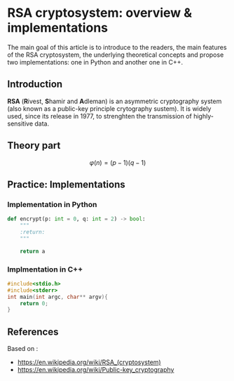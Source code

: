 # RSA cryptosystem: overview &amp; implementations

The main goal of this article is to introduce to the readers, the main features of the RSA cryptosystem, the underlying theoretical concepts and propose two implementations: one in Python and another one in C++.

## Introduction

**RSA** (**R**ivest, **S**hamir and **A**dleman) is an asymmetric cryptography system (also known as a public-key principle crytography sustem).
It is widely used, since its release in 1977, to strenghten the transmission of highly-sensitive data.


## Theory part

$$\varphi(n) = (p - 1)(q - 1)$$

## Practice: Implementations

### Implementation in Python

```python
def encrypt(p: int = 0, q: int = 2) -> bool:
    """
    :return:
    """

    return a
```

### Implmentation in C++

```cpp
#include<stdio.h>
#include<stderr>
int main(int argc, char** argv){
    return 0;
}
```


## References

Based on :

- https://en.wikipedia.org/wiki/RSA_(cryptosystem)
- https://en.wikipedia.org/wiki/Public-key_cryptography
